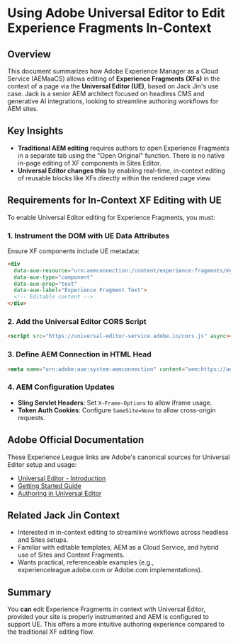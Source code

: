 # Using Adobe Universal Editor to Edit Experience Fragments In-Context

## Overview

This document summarizes how Adobe Experience Manager as a Cloud Service (AEMaaCS) allows editing of **Experience Fragments (XFs)** in the context of a page via the **Universal Editor (UE)**, based on Jack Jin's use case. Jack is a senior AEM architect focused on headless CMS and generative AI integrations, looking to streamline authoring workflows for AEM sites.

## Key Insights

* **Traditional AEM editing** requires authors to open Experience Fragments in a separate tab using the "Open Original" function. There is no native in-page editing of XF components in Sites Editor.
* **Universal Editor changes this** by enabling real-time, in-context editing of reusable blocks like XFs directly within the rendered page view.

## Requirements for In-Context XF Editing with UE

To enable Universal Editor editing for Experience Fragments, you must:

### 1. Instrument the DOM with UE Data Attributes

Ensure XF components include UE metadata:

```html
<div
  data-aue-resource="urn:aemconnection:/content/experience-fragments/my-xf/jcr:content"
  data-aue-type="component"
  data-aue-prop="text"
  data-aue-label="Experience Fragment Text">
  <!-- Editable content -->
</div>
```

### 2. Add the Universal Editor CORS Script

```html
<script src="https://universal-editor-service.adobe.io/cors.js" async></script>
```

### 3. Define AEM Connection in HTML Head

```html
<meta name="urn:adobe:aue:system:aemconnection" content="aem:https://author.example.com">
```

### 4. AEM Configuration Updates

* **Sling Servlet Headers**: Set `X-Frame-Options` to allow iframe usage.
* **Token Auth Cookies**: Configure `SameSite=None` to allow cross-origin requests.

## Adobe Official Documentation

These Experience League links are Adobe's canonical sources for Universal Editor setup and usage:

* [Universal Editor - Introduction](https://experienceleague.adobe.com/en/docs/experience-manager-cloud-service/content/implementing/developing/universal-editor/introduction)
* [Getting Started Guide](https://experienceleague.adobe.com/en/docs/experience-manager-cloud-service/content/implementing/developing/universal-editor/getting-started)
* [Authoring in Universal Editor](https://experienceleague.adobe.com/en/docs/experience-manager-cloud-service/content/sites/authoring/universal-editor/authoring)

## Related Jack Jin Context

* Interested in in-context editing to streamline workflows across headless and Sites setups.
* Familiar with editable templates, AEM as a Cloud Service, and hybrid use of Sites and Content Fragments.
* Wants practical, referenceable examples (e.g., experienceleague.adobe.com or Adobe.com implementations).

## Summary

You **can** edit Experience Fragments in context with Universal Editor, provided your site is properly instrumented and AEM is configured to support UE. This offers a more intuitive authoring experience compared to the traditional XF editing flow.
